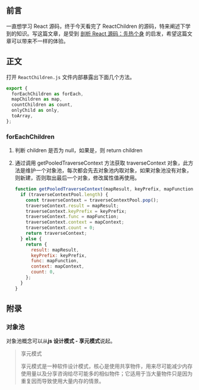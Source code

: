 ## 前言

一直想学习 React 源码，终于今天看完了 ReactChildren 的源码，特来阐述下学到的知识。写这篇文章，是受到 [剖析 React 源码：先热个身](https://juejin.im/post/5cbae9a8e51d456e2809fba3) 的启发，希望这篇文章可以带来不一样的体验。

## 正文

打开 `ReactChildren.js` 文件内部暴露出下面几个方法。

```js
export {
  forEachChildren as forEach,
  mapChildren as map,
  countChildren as count,
  onlyChild as only,
  toArray,
};
```

### forEachChildren

1. 判断 children 是否为 null，如果是，则 return children
2. 通过调用 getPooledTraverseContext 方法获取 traverseContext 对象，此方法是维护一个对象池，每次都会先去对象池内取对象，如果对象池没有对象，则新建，否则取出最后一个对象，修改属性值再使用。

    ```js
    function getPooledTraverseContext(mapResult, keyPrefix, mapFunction, mapContext) {
      if (traverseContextPool.length) {
        const traverseContext = traverseContextPool.pop();
        traverseContext.result = mapResult;
        traverseContext.keyPrefix = keyPrefix;
        traverseContext.func = mapFunction;
        traverseContext.context = mapContext;
        traverseContext.count = 0;
        return traverseContext;
      } else {
        return {
          result: mapResult,
          keyPrefix: keyPrefix,
          func: mapFunction,
          context: mapContext,
          count: 0,
        };
      }
    }
    ```

## 附录

### 对象池

对象池概念可以从**js 设计模式 - 享元模式**说起。

> 享元模式
> 
> 享元模式是一种软件设计模式，核心是使用共享物件，用来尽可能减少内存使用量以及分享咨询给尽可能多的相似物件；它适用于当大量物件只是因为重复因而导致使用大量内存的情景。


